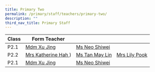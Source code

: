 ```yaml
---
title: Primary Two
permalink: /primary/staff/teachers/primary-two/
description: ""
third_nav_title: Primary Staff
---
```

| Class | Form Teacher | ||
| -------- | -------- | -------- |-------- |
|P2.1|[Mdm Xu Jing](xu_jing@schools.gov.sg)|[Ms Neo Shiwei](neo_shiwei@schools.gov.sg)|
|P2.2|[Mrs Katherine Hah ](katherine_loi_huay_kiew@schools.gov.sg))|[Ms Tan May Lin](tan_may_lin@schools.gov.sg)|[Mrs Lily Pook](pook_lily@moe.edu.sg ) |
|P2.1|[Mdm Xu Jing](xu_jing@schools.gov.sg)|[Ms Neo Shiwei](neo_shiwei@schools.gov.sg)|